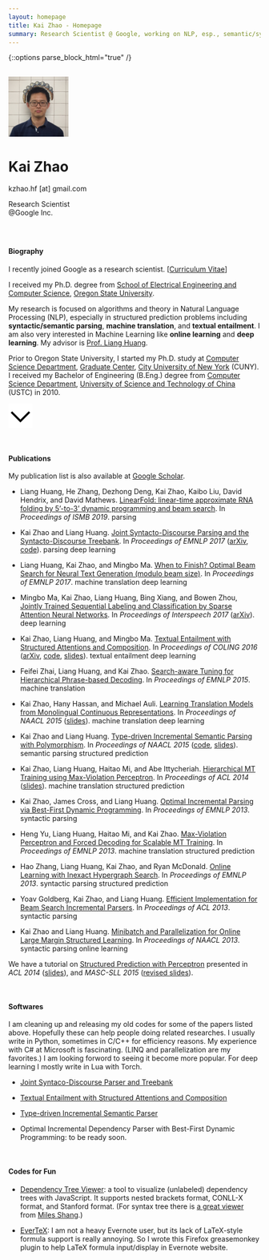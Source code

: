 ```yaml
---
layout: homepage
title: Kai Zhao - Homepage
summary: Research Scientist @ Google, working on NLP, esp., semantic/syntactic parsing, machine translation.
---
```


{::options parse_block_html="true" /}
<div class="vertical-center" id="myhead">
<div class="row">

<div class="col-xs-12 col-md-10 col-md-offset-1" style="margin-top:30px; margin-bottom:60px;">
<img src="img/kaizhao_photo.jpg" class="img-responsive img-circle center-block" style="max-width:120px">
<div class="text-center" markdown="0">
<h1> Kai Zhao </h1>
<p> kzhao.hf [at] gmail.com  </p>
<p> Research Scientist <br />@Google Inc. </p>
</div>
</div>



#### Biography

I recently joined Google as a research scientist. [[Curriculum Vitae](kaizhao_cv.pdf)]

I received my Ph.D. degree from [School of Electrical Engineering and Computer Science](http://eecs.oregonstate.edu/), [Oregon State University](http://www.oregonstate.edu).

My research is focused on algorithms and theory in Natural Language Processing (NLP), especially in structured prediction problems including **syntactic/semantic parsing**, **machine translation**, and **textual entailment**. I am also very interested in Machine Learning like **online learning** and **deep learning**. My advisor is [Prof. Liang Huang](http://web.engr.oregonstate.edu/~huanlian/).

Prior to Oregon State University, I started my Ph.D. study at [Computer Science Department](http://cs.gc.cuny.edu/), [Graduate Center](http://www.gc.cuny.edu/), [City University of New York](http://www.cuny.edu/index.html) (CUNY). I received my Bachelor of Engineering (B.Eng.) degree from [Computer Science Department](http://cs.ustc.edu.cn/), [University of Science and Technology of China](http://www.ustc.edu.cn/) (USTC) in 2010.

</div>
</div>


<img src="img/scrolldown.png" class="image-reposnsive center-block" style="max-width=30px;margin-bottom:30px;" id="scrolldown">

<br/>

#### Publications

My publication list is also available at [Google Scholar](http://scholar.google.com/citations?user=5CCzY6MAAAAJ&hl=en).

* Liang Huang, He Zhang, Dezhong Deng, Kai Zhao, Kaibo Liu, David Hendrix, and David Mathews. [LinearFold: linear-time approximate RNA folding by 5’-to-3’ dynamic programming and beam search](https://academic.oup.com/bioinformatics/article-pdf/35/14/i295/29098742/btz375.pdf). In _Proceedings of ISMB 2019_. <span class="label label-success label-as-badge">parsing</span>	


* Kai Zhao and Liang Huang. [Joint Syntacto-Discourse Parsing and the Syntacto-Discourse Treebank](http://aclweb.org/anthology/D/D17/D17-1225.pdf). In _Proceedings of EMNLP 2017_ ([arXiv](https://arxiv.org/abs/1708.08484), [code](https://github.com/kaayy/josydipa)). <span class="label label-success label-as-badge">parsing</span> <span class="label label-info label-as-badge">deep learning</span>	


* Liang Huang, Kai Zhao, and Mingbo Ma. [When to Finish? Optimal Beam Search for Neural Text Generation (modulo beam size)](http://aclweb.org/anthology/D/D17/D17-1227.pdf). In _Proceedings of EMNLP 2017_. <span class="label label-primary label-as-badge">machine translation</span> <span class="label label-info label-as-badge">deep learning</span>	


* Mingbo Ma, Kai Zhao, Liang Huang, Bing Xiang, and Bowen Zhou, [Jointly Trained Sequential Labeling and Classification by Sparse Attention Neural Networks](http://www.isca-speech.org/archive/Interspeech_2017/pdfs/1321.PDF). In _Proceedings of Interspeech 2017_ ([arXiv](https://arxiv.org/abs/1709.10191)). <span class="label label-info label-as-badge">deep learning</span>	


* Kai Zhao, Liang Huang, and Mingbo Ma. [Textual Entailment with Structured Attentions and Composition](http://aclweb.org/anthology/C16-1212). In _Proceedings of COLING 2016_ ([arXiv](https://arxiv.org/abs/1701.01126), [code](https://github.com/kaayy/structured-attention), [slides](files/structuredatt_slides.pdf)). <span class="label label-info label-purple label-as-badge">textual entailment</span> <span class="label label-info label-as-badge">deep learning</span>	


* Feifei Zhai, Liang Huang, and Kai Zhao. [Search-aware Tuning for Hierarchical Phrase-based Decoding](http://aclweb.org/anthology/D/D15/D15-1149.pdf). In _Proceedings of EMNLP 2015_. <span class="label label-primary label-as-badge">machine translation</span>	


* Kai Zhao, Hany Hassan, and Michael Auli. [Learning Translation Models from Monolingual Continuous Representations](http://www.aclweb.org/anthology/N/N15/N15-1176.pdf). In _Proceedings of NAACL 2015_ ([slides](files/continuoustm_slides.pdf)). <span class="label label-primary label-as-badge">machine translation</span> <span class="label label-info label-as-badge">deep learning</span>	


* Kai Zhao and Liang Huang. [Type-driven Incremental Semantic Parsing with Polymorphism](http://www.aclweb.org/anthology/N/N15/N15-1162.pdf). In _Proceedings of NAACL 2015_ ([code](https://github.com/kaayy/TISP), [slides](files/type-driven-semantic-parsing.pdf)). <span class="label label-success label-as-badge">semantic parsing</span> <span class="label label-warning label-as-badge">structured prediction</span>


* Kai Zhao, Liang Huang, Haitao Mi, and Abe Ittycheriah. [Hierarchical MT Training using Max-Violation Perceptron](http://www.aclweb.org/anthology/P/P14/P14-2127.pdf). In _Proceedings of ACL 2014_ ([slides](files/hiero-maxforce_slides.pdf)). <span class="label label-primary label-as-badge">machine translation</span> <span class="label label-warning label-as-badge">structured prediction</span>	


* Kai Zhao, James Cross, and Liang Huang. [Optimal Incremental Parsing via Best-First Dynamic Programming](http://aclweb.org/anthology/D/D13/D13-1071.pdf). In _Proceedings of EMNLP 2013_. <span class="label label-success label-as-badge">syntactic parsing</span>	


* Heng Yu, Liang Huang, Haitao Mi, and Kai Zhao. [Max-Violation Perceptron and Forced Decoding for Scalable MT Training](http://aclweb.org/anthology/D/D13/D13-1112.pdf). In _Proceedings of EMNLP 2013_. <span class="label label-primary label-as-badge">machine translation</span> <span class="label label-warning label-as-badge">structured prediction</span>	


* Hao Zhang, Liang Huang, Kai Zhao, and Ryan McDonald. [Online Learning with Inexact Hypergraph Search](http://aclweb.org/anthology/D/D13/D13-1093.pdf). In _Proceedings of EMNLP 2013_. <span class="label label-success label-as-badge">syntactic parsing</span> <span class="label label-warning label-as-badge">structured prediction</span>	


* Yoav Goldberg, Kai Zhao, and Liang Huang. [Efficient Implementation for Beam Search Incremental Parsers](http://www.aclweb.org/anthology/P/P13/P13-2111.pdf). In _Proceedings of ACL 2013_. <span class="label label-success label-as-badge">syntactic parsing</span>	


* Kai Zhao and Liang Huang. [Minibatch and Parallelization for Online Large Margin Structured Learning](http://www.aclweb.org/anthology/N/N13/N13-1038.pdf). In _Proceedings of NAACL 2013_. <span class="label label-success label-as-badge">syntactic parsing</span> <span class="label label-warning label-as-badge">online learning</span>


We have a tutorial on [Structured Prediction with Perceptron](http://www.anthology.aclweb.org/P/P14/P14-6.pdf#page=14) presented in _ACL 2014_ ([slides](http://web.engr.oregonstate.edu/~huanlian/slides/perc-tutorial.pdf)), and _MASC-SLL 2015_ ([revised slides](files/perc-tutorial-masc.pdf)). 

<br />

#### Softwares

I am cleaning up and releasing my old codes for some of the papers listed above. Hopefully these can help people doing related researches. I usually write in Python, sometimes in C/C++ for efficiency reasons. My experience with C# at Microsoft is fascinating. (LINQ and parallelization are my favorites.) I am looking forword to seeing it become more popular. For deep learning I mostly write in Lua with Torch.

* [Joint Syntaco-Discourse Parser and Treebank](https://github.com/kaayy/josydipa)

* [Textual Entailment with Structured Attentions and Composition](https://github.com/kaayy/structured-attention)

* [Type-driven Incremental Semantic Parser](https://github.com/kaayy/TISP)

* Optimal Incremental Dependency Parser with Best-First Dynamic Programming: to be ready soon.

<br/>

#### Codes for Fun

* [Dependency Tree Viewer](deptreeviewer): a tool to visualize (unlabeled) dependency trees with JavaScript. It supports nested brackets format, CONLL-X format, and Stanford format. (For syntax tree there is [a great viewer](http://mshang.ca/syntree/) from [Miles Shang](http://mshang.ca/).)

* [EverTeX](http://github.com/kaayy/everTex): I am not a heavy Evernote user, but its lack of LaTeX-style formula support is really annoying. So I wrote this Firefox greasemonkey plugin to help LaTeX formula input/display in Evernote website.
